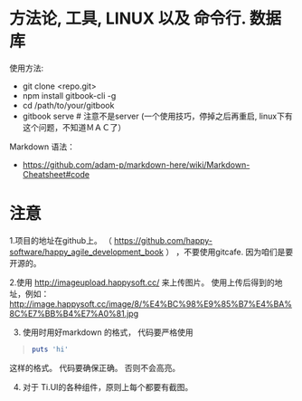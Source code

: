 # 方法论, 工具, LINUX 以及 命令行. 数据库

使用方法:

- git clone &lt;repo.git>
- npm install gitbook-cli -g
- cd /path/to/your/gitbook
- gitbook serve  # 注意不是server
(一个使用技巧，停掉之后再重启, linux下有这个问题，不知道ＭＡＣ了）

Markdown 语法：

- https://github.com/adam-p/markdown-here/wiki/Markdown-Cheatsheet#code


# 注意

1.项目的地址在github上。 （ https://github.com/happy-software/happy_agile_development_book ） ，不要使用gitcafe. 因为咱们是要开源的。

2.使用 http://imageupload.happysoft.cc/ 来上传图片。 使用上传后得到的地址，例如： http://image.happysoft.cc/image/8/%E4%BC%98%E9%85%B7%E4%BA%8C%E7%BB%B4%E7%A0%81.jpg

3. 使用时用好markdown 的格式， 代码要严格使用

>```ruby
>puts 'hi'
>```

这样的格式。 代码要确保正确。 否则不会高亮。

4. 对于 Ti.UI的各种组件，原则上每个都要有截图。
